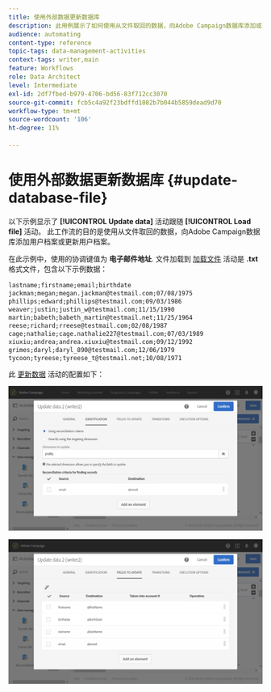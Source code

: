 ```yaml
---
title: 使用外部数据更新数据库
description: 此用例展示了如何使用从文件取回的数据，向Adobe Campaign数据库添加或更新用户档案。
audience: automating
content-type: reference
topic-tags: data-management-activities
context-tags: writer,main
feature: Workflows
role: Data Architect
level: Intermediate
exl-id: 2df7fbed-b979-4706-bd56-83f712cc3070
source-git-commit: fcb5c4a92f23bdffd1082b7b044b5859dead9d70
workflow-type: tm+mt
source-wordcount: '106'
ht-degree: 11%

---
```


# 使用外部数据更新数据库 {#update-database-file}

以下示例显示了 **[!UICONTROL Update data]** 活动跟随 **[!UICONTROL Load file]** 活动。 此工作流的目的是使用从文件取回的数据，向Adobe Campaign数据库添加用户档案或更新用户档案。

在此示例中，使用的协调键值为 **电子邮件地址**. 文件加载到 [加载文件](../../automating/using/load-file.md) 活动是 **.txt** 格式文件，包含以下示例数据：

```
lastname;firstname;email;birthdate
jackman;megan;megan.jackman@testmail.com;07/08/1975
phillips;edward;phillips@testmail.com;09/03/1986
weaver;justin;justin_w@testmail.com;11/15/1990
martin;babeth;babeth_martin@testmail.net;11/25/1964
reese;richard;rreese@testmail.com;02/08/1987
cage;nathalie;cage.nathalie227@testmail.com;07/03/1989
xiuxiu;andrea;andrea.xiuxiu@testmail.com;09/12/1992
grimes;daryl;daryl_890@testmail.com;12/06/1979
tycoon;tyreese;tyreese_t@testmail.net;10/08/1971
```

此 [更新数据](../../automating/using/update-data.md) 活动的配置如下：

![](assets/deduplication_example2_writer1.png)

![](assets/deduplication_example2_writer2.png)
